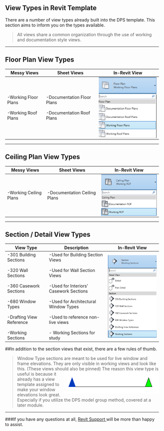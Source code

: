 ## View Types in Revit Template

There are a number of view types already built into the DPS template. This section aims to inform you on the types available.
> All views share a common organization through the use of working and documentation style views.

---

## Floor Plan View Types 

 Messy Views| Sheet Views | In-Revit View
---|---|---
-Working Floor Plans</br></br> -Working Roof Plans |-Documentation Floor Plans</br></br> -Documentation Roof Plans|<img align = "right" src="images/2-2/0-floorplans.png">

---

## Ceiling Plan View Types 

 Messy Views| Sheet Views | In-Revit View
---|---|---
-Working Ceiling Plans|-Documentation Ceiling Plans|<img align = "right" src="images/2-2/1-ceilingplans.png">

---

## Section / Detail View Types 

 View Type| Description | In-Revit View
---|---|---
-301 Building Sections</br></br> -320 Wall Sections</br></br> -360 Casework Sections</br></br> -680 Window Types</br></br> -Drafting View Reference</br></br> -Working Sections|-Used for Building Section Views </br></br> -Used for Wall Section Views</br></br> -Used for Interiors' Casework Sections</br></br> -Used for Architectural Window Types</br></br> -Used to reference non-live views</br></br> - Working Sections for study |<img align = "right" src="images/2-2/2-sections.png">

##In addition to the section views that exist, there are a few rules of thumb.

>Window Type sections are meant to be used for live window and frame elevations. They are only visible in working views and look like this. (These views should also be pinned) <img align = "right" src="images/2-2/3-wntypes.png">
The reason this view type is useful is because it already has a view template assigned to make your window elevations look great. Especially if you utilize the DPS model group method, covered at a later module.



---

###If you have any questions at all, <a href ="/01_Introduction/1-2_revitsupport.md"> Revit Support </a> will be more than happy to assist.

